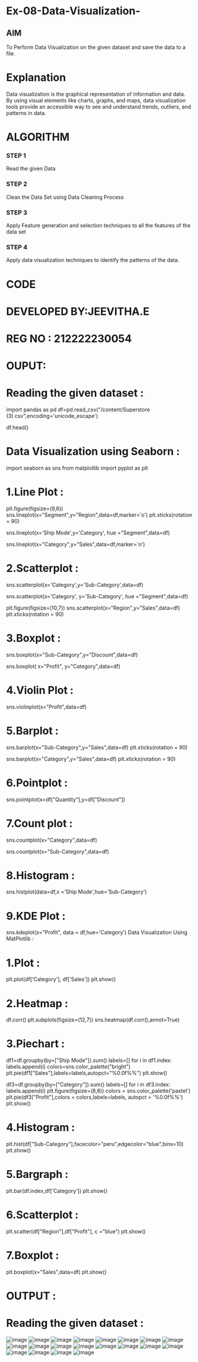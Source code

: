 # Ex-08-Data-Visualization-

## AIM
To Perform Data Visualization on the given dataset and save the data to a file. 

# Explanation
Data visualization is the graphical representation of information and data. By using visual elements like charts, graphs, and maps, data visualization tools provide an accessible way to see and understand trends, outliers, and patterns in data.

# ALGORITHM
### STEP 1
Read the given Data
### STEP 2
Clean the Data Set using Data Cleaning Process
### STEP 3
Apply Feature generation and selection techniques to all the features of the data set
### STEP 4
Apply data visualization techniques to identify the patterns of the data.


# CODE
# DEVELOPED BY:JEEVITHA.E
# REG NO : 212222230054

# OUPUT:
# Reading the given dataset :
import pandas as pd
df=pd.read_csv("/content/Superstore (3).csv",encoding='unicode_escape')

df.head()
# Data Visualization using Seaborn :
import seaborn as sns
from matplotlib import pyplot as plt
# 1.Line Plot :
plt.figure(figsize=(9,6))
sns.lineplot(x="Segment",y="Region",data=df,marker='o')
plt.xticks(rotation = 90)

sns.lineplot(x='Ship Mode',y='Category', hue ="Segment",data=df)

sns.lineplot(x="Category",y="Sales",data=df,marker='o')
# 2.Scatterplot :

sns.scatterplot(x='Category',y='Sub-Category',data=df)

sns.scatterplot(x='Category', y='Sub-Category', hue ="Segment",data=df)

plt.figure(figsize=(10,7))
sns.scatterplot(x="Region",y="Sales",data=df)
plt.xticks(rotation = 90)
# 3.Boxplot :

sns.boxplot(x="Sub-Category",y="Discount",data=df)

sns.boxplot( x="Profit", y="Category",data=df)
# 4.Violin Plot :

sns.violinplot(x="Profit",data=df)
# 5.Barplot :
sns.barplot(x="Sub-Category",y="Sales",data=df)
plt.xticks(rotation = 90)

sns.barplot(x="Category",y="Sales",data=df)
plt.xticks(rotation = 90)
# 6.Pointplot :
sns.pointplot(x=df["Quantity"],y=df["Discount"])
# 7.Count plot :
sns.countplot(x="Category",data=df)

sns.countplot(x="Sub-Category",data=df)
# 8.Histogram :
sns.histplot(data=df,x ='Ship Mode',hue='Sub-Category')
# 9.KDE Plot :
sns.kdeplot(x="Profit", data = df,hue='Category')
Data Visualization Using MatPlotlib :
# 1.Plot :
plt.plot(df['Category'], df['Sales'])
plt.show()
# 2.Heatmap :
df.corr()
plt.subplots(figsize=(12,7))
sns.heatmap(df.corr(),annot=True)
# 3.Piechart :
df1=df.groupby(by=["Ship Mode"]).sum()
labels=[]
for i in df1.index:
    labels.append(i)
colors=sns.color_palette("bright")
plt.pie(df1["Sales"],labels=labels,autopct="%0.0f%%")
plt.show()

df3=df.groupby(by=["Category"]).sum()
labels=[]
for i in df3.index:
    labels.append(i) 
plt.figure(figsize=(8,8))
colors = sns.color_palette('pastel')
plt.pie(df3["Profit"],colors = colors,labels=labels, autopct = '%0.0f%%')
plt.show()
# 4.Histogram :
plt.hist(df["Sub-Category"],facecolor="peru",edgecolor="blue",bins=10)
plt.show()
# 5.Bargraph :
plt.bar(df.index,df['Category'])
plt.show()
# 6.Scatterplot :
plt.scatter(df["Region"],df["Profit"], c ="blue")
plt.show() 
# 7.Boxplot :
plt.boxplot(x="Sales",data=df)
plt.show()
# OUTPUT :
# Reading the given dataset :
![image](https://github.com/Jeevithaelumalai/Ex-08-Data-Visualization-/assets/118708245/4441cdcd-a231-44d7-b04e-2e406dcba01d)
![image](https://github.com/Jeevithaelumalai/Ex-08-Data-Visualization-/assets/118708245/125fa3d9-d812-4557-85b9-d8d6252346f0)
![image](https://github.com/Jeevithaelumalai/Ex-08-Data-Visualization-/assets/118708245/32b10f0a-a432-4aa8-aa16-d5c651923017)
![image](https://github.com/Jeevithaelumalai/Ex-08-Data-Visualization-/assets/118708245/9c8c95d5-f587-43b5-8660-7ee6979a1053)
![image](https://github.com/Jeevithaelumalai/Ex-08-Data-Visualization-/assets/118708245/e38deb22-cbdb-447e-b729-fda4790f374c)
![image](https://github.com/Jeevithaelumalai/Ex-08-Data-Visualization-/assets/118708245/a1290cc9-2341-4983-9f49-de5182b8fb61)
![image](https://github.com/Jeevithaelumalai/Ex-08-Data-Visualization-/assets/118708245/df6cf5b7-831a-413d-815a-c5c232982412)
![image](https://github.com/Jeevithaelumalai/Ex-08-Data-Visualization-/assets/118708245/69bb23f3-6a17-4aa5-adea-ffdb131e5187)
![image](https://github.com/Jeevithaelumalai/Ex-08-Data-Visualization-/assets/118708245/28eb5d9d-3ae3-4ef5-8624-657135515c81)
![image](https://github.com/Jeevithaelumalai/Ex-08-Data-Visualization-/assets/118708245/87f18d4f-a895-4c38-a113-f51641b2c344)
![image](https://github.com/Jeevithaelumalai/Ex-08-Data-Visualization-/assets/118708245/3e3be074-0f08-4433-9bdd-188f091b9bd3)
![image](https://github.com/Jeevithaelumalai/Ex-08-Data-Visualization-/assets/118708245/62baaafa-3cf4-44ef-b1d2-8d851b3bcee1)
![image](https://github.com/Jeevithaelumalai/Ex-08-Data-Visualization-/assets/118708245/4ac57838-40bc-41ea-bf04-7b4afe0b494f)
![image](https://github.com/Jeevithaelumalai/Ex-08-Data-Visualization-/assets/118708245/ecd1ecc4-4db7-4831-93c9-220193732081)
![image](https://github.com/Jeevithaelumalai/Ex-08-Data-Visualization-/assets/118708245/11be7c68-1185-43a5-9ab3-92a0bd0b7d4d)
![image](https://github.com/Jeevithaelumalai/Ex-08-Data-Visualization-/assets/118708245/074fee24-f216-4255-8841-7eb8f48aebdc)
![image](https://github.com/Jeevithaelumalai/Ex-08-Data-Visualization-/assets/118708245/cfb176c7-62d8-4f4f-a3c1-2d7c8849c188)
![image](https://github.com/Jeevithaelumalai/Ex-08-Data-Visualization-/assets/118708245/c5f1d819-850f-45b2-a948-a96313fe1ccc)
![image](https://github.com/Jeevithaelumalai/Ex-08-Data-Visualization-/assets/118708245/c9848681-d9e0-4e99-8f7c-ee9c0ea8e7f2)
![image](https://github.com/Jeevithaelumalai/Ex-08-Data-Visualization-/assets/118708245/f2f66c01-224b-40d8-b69e-552d9a8554f6)

